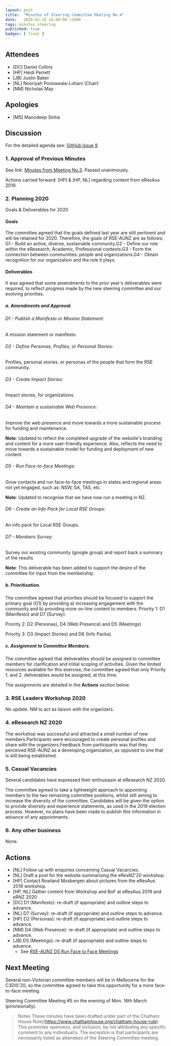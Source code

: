 ```yaml
---
layout: post
title:  "Minutes of Steering Committee Meeting No.4"
date:   2020-02-25 14:00:00 +1000
tags: minutes steering
published: true
badges: [ final ]
---
```


## Attendees
- [DC] Daniel Collins
- [HP] Heidi Perrett
- [JB] Justin Baker
- [NL] Nooriyah Poonawala-Lohani (Chair)
- [NM] Nicholas May

## Apologies
- [MS] Manodeep Sinha 

## Discussion
For the detailed agenda see: [GitHub Issue 9](https://github.com/rse-aunz/organisation/issues/9) 

### 1. Approval of Previous Minutes
See link: [Minutes from Meeting No.3](/2020/01/28/Minutes-of-SCM-03). Passed unanimously.

Actions carried forward: [HP] & [HP, NL] regarding content from eResAus 2019.

### 2. Planning 2020
Goals & Deliverables for 2020 

#### Goals

The committee agreed that the goals defined last year are still pertinent and will be retained for 2020. Therefore, the goals of RSE-AUNZ are as follows: G1 - Build an active, diverse, sustainable community.G2 - Define our role within the eResearch, Academic, Professional contexts.G3 - Form the connection between communities: people and organizations.G4 - Obtain recognition for our organization and the role it plays.

#### Deliverables

It was agreed that some amendments to the prior year's deliverables were required, to reflect progress made by the new steering committee and our evolving priorities.

##### a. Amendments and Approval.

###### D1 - Publish a Manifesto or Mission Statement:

A mission statement or manifesto.

###### D2 - Define Personas, Profiles, or Personal Stories:

Profiles, personal stories. or personas of the people that form the RSE community.

###### D3 - Create Impact Stories:

Impact stories, for organizations.

###### D4 - Maintain a sustainable Web Presence:

Improve the web presence and move towards a more sustainable process for funding and maintenance. 

**Note**: Updated to reflect the completed upgrade of the website's branding and content for a more user-friendly experience. Also, reflects the need to move towards a sustainable model for funding and deployment of new content. 

###### D5 - Run Face-to-face Meetings:

Grow contacts and run face-to-face meetings in states and regional areas not yet engaged, such as: NSW, SA, TAS, etc.

**Note**: Updated to recognise that we have now run a meeting in NZ.

###### D6 - Create an Info Pack for Local RSE Groups:

An info pack for Local RSE Groups. 

###### D7 - Members Survey: 

Survey our existing community (google group) and report back a summary of the results

**Note**: This deliverable has been added to support the desire of the committee for input from the membership. 

##### b. Prioritisation.

The committee agreed that priorities should be focused to support the primary goal (G1) by providing a) increasing engagement with the community and b) providing more on-line content to members.
Priority 1:	D1 (Manifesto) and D7 (Survey).

Priority 2:	D2 (Personas), D4 (Web Presence) and D5 (Meetings)

Priority 3:	D3 (Impact Stories) and D6 (Info Packs).

##### c. Assignment to Committee Members.

The committee agreed that deliverables should be assigned to committee members for clarification and initial scoping of activities. Given the limited resources available for this exercise, the committee agreed that only Priority 1. and 2. deliverables would be assigned, at this time. 

The assignments are detailed in the **Actions** section below.

### 3. RSE Leaders Workshop 2020
No update. NM to act as liaison with the organizers.

### 4. eResearch NZ 2020
The workshop was successful and attracted a small number of new members.Participants were encouraged to create personal profiles and share with the organizers.Feedback from participants was that they perceived RSE-AUNZ as a developing organization, as opposed to one that is still being established. 

### 5. Casual Vacancies
Several candidates have expressed their enthusiasm at eResearch NZ 2020.

The committee agreed to take a lightweight approach to appointing members to the two remaining committee positions, whilst still aiming to increase the diversity of the committee. Candidates will be given the option to provide diversity and experience statements, as used in the 2019 election process. However, no plans have been made to publish this information in advance of any appointments.

### 6. Any other business
None.

## Actions
- [NL]	Follow up with enquiries concerning Casual Vacancies.
- [NL]	Draft a post for the website summarising the eResNZ'20 workshop.
- [HP]	Contact Rowland Mosbergen about pictures from the eResAus 2019 workshop.
- [HP, NL]  Gather content from Workshop and BoF at eResAus 2019 and eRNZ 2020
- [DC]  	D1 (Manifesto): re-draft (if appropriate) and outline steps to advance.
- [NL]  	D7 (Survey): re-draft (if appropriate) and outline steps to advance.
- [HP]  	D2 (Personas): re-draft (if appropriate) and outline steps to advance.
- [NM] 	D4 (Web Presence): re-draft (if appropriate) and outline steps to advance.
- [JB]  	D5 (Meetings): re-draft (if appropriate) and outline steps to advance.
  - See [RSE-AUNZ D5 Run Face to Face Meetings](https://drive.google.com/open?id=1UVCYK9AhfJLTqavvTdWCkgB_yjkaUu8qUYqrElijolc)

## Next Meeting
Several non-Victorian committee members will be in Melbourne for the C3DIS'20, so the committee agreed to take this opportunity for a more face-to-face meeting. 

Steering Committee Meeting #5 on the evening of Mon. 16th March (provisionally).

> Notes
> These minutes have been drafted under part of the Chatham House Rule](https://www.chathamhouse.org/chatham-house-rule). This promotes openness, and inclusion, by not attributing any specific 
> comment to any individual/s. The exception is that participants are necessarily listed as attendees of the Steering Committee meeting.